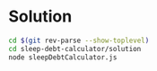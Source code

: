 # Solution

``` bash
cd $(git rev-parse --show-toplevel)
cd sleep-debt-calculator/solution
node sleepDebtCalculator.js
```
